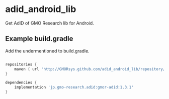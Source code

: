 # adid_android_lib

Get AdID of GMO Research lib for Android.


## Example build.gradle

Add the undermentioned to build.gradle.

```gradle

repositories {
    maven { url 'http://GMORsys.github.com/adid_android_lib/repository/' }
}

dependencies {
    implementation 'jp.gmo-research.adid:gmor-adid:1.3.1'
}

```

